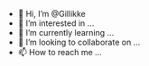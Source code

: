 - 👋 Hi, I’m @Gillikke
- 👀 I’m interested in ...
- 🌱 I’m currently learning ...
- 💞️ I’m looking to collaborate on ...
- 📫 How to reach me ...

<!---
Gillikke/Gillikke is a ✨ special ✨ repository because its `README.md` (this file) appears on your GitHub profile.
You can click the Preview link to take a look at your changes.
--->
